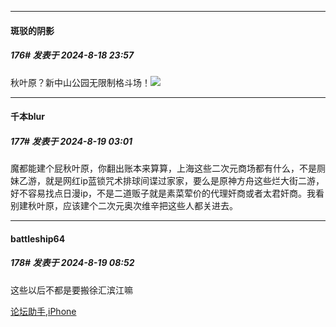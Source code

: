 ﻿
*****

####  斑驳的阴影  
##### 176#       发表于 2024-8-18 23:57

秋叶原？新中山公园无限制格斗场！<img src="https://static.saraba1st.com/image/smiley/face2017/059.png" referrerpolicy="no-referrer">


*****

####  千本blur  
##### 177#       发表于 2024-8-19 03:01

魔都能建个屁秋叶原，你翻出账本来算算，上海这些二次元商场都有什么，不是厕妹乙游，就是网红ip蓝锁咒术排球间谍过家家，要么是原神方舟这些烂大街二游，好不容易找点日漫ip，不是二道贩子就是素菜荤价的代理奸商或者太君奸商。我看别建秋叶原，应该建个二次元奥次维辛把这些人都关进去。


*****

####  battleship64  
##### 178#       发表于 2024-8-19 08:52

这些以后不都是要搬徐汇滨江嘛

[论坛助手,iPhone](https://bbs.saraba1st.com/2b/forum.php?mod=viewthread&amp;tid=2029836)

